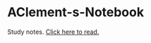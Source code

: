# AClement-s-Notebook

Study notes.
[Click here to read.](https://clement5140.github.io/AClement-s-Notebook/)
